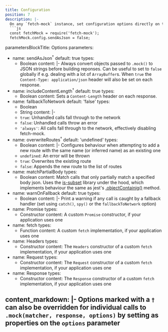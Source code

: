 ```yaml
---
title: Configuration
position: 7
description: |-
  On any `fetch-mock` instance, set configuration options directly on the `fetchMock.config` object. e.g.
  ```js
  const fetchMock = require('fetch-mock');
  fetchMock.config.sendAsJson = false;
  ```
parametersBlockTitle: Options
parameters:
  - name: sendAsJson<sup>†</sup>
    default: true
    types:
      - Boolean
    content: |-
      Always convert objects passed to `.mock()` to JSON strings before building reponses. Can be useful to set to `false` globally if e.g. dealing with a lot of `ArrayBuffer`s. When `true` the `Content-Type: application/json` header will also be set on each response.
  - name: includeContentLength<sup>†</sup>
    default: true
    types:
      - Boolean
    content: Sets a `Content-Length` header on each response.
  - name: fallbackToNetwork
    default: 'false'
    types:
      - Boolean
      - String
    content: |-
      - `true`: Unhandled calls fall through to the network
      - `false`: Unhandled calls throw an error
      - `'always'`: All calls fall through to the network, effectively disabling fetch-mock.
  - name: overwriteRoutes<sup>†</sup>
    default: 'undefined'
    types:
      - Boolean
    content: |-
      Configures behaviour when attempting to add a new route with the same name (or inferred name) as an existing one
      - `undefined`: An error will be thrown
      - `true`: Overwrites the existing route
      - `false`: Appends the new route to the list of routes
  - name: matchPartialBody
    types:
      - Boolean
    content: Match calls that only partially match a specified body json. Uses the [is-subset](https://www.npmjs.com/package/is-subset) library under the hood, which implements behaviour the same as jest's [.objectContainig()](https://jestjs.io/docs/en/expect#expectobjectcontainingobject) method.
  - name: warnOnFallback
    default: true
    types:
      - Boolean
    content: |-
      Print a warning if any call is caught by a fallback handler (set using `catch()`, `spy()` or the `fallbackToNetwork` option)
  - name: Promise
    types:
      - Constructor
    content: A custom `Promise` constructor, if your application uses one
  - name: fetch
    types:
      - Function
    content: A custom `fetch` implementation, if your application uses one
  - name: Headers
    types:
      - Constructor
    content: The `Headers` constructor of a custom `fetch` implementation, if your application uses one
  - name: Request
    types:
      - Constructor
    content: The `Request` constructor of a custom `fetch` implementation, if your application uses one
  - name: Response
    types:
      - Constructor
    content: The `Response` constructor of a custom `fetch` implementation, if your application uses one

content_markdown: |-
  Options marked with a `†` can also be overridden for individual calls to `.mock(matcher, response, options)` by setting as properties on the `options` parameter
---
```

